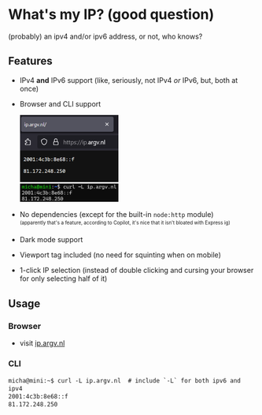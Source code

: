 # What's my IP? (good question)

(probably) an ipv4 and/or ipv6 address, or not, who knows?

## Features

- IPv4 **and** IPv6 support (like, seriously, not IPv4 *or* IPv6, but, both at once)
- Browser and CLI support  

  <img src="https://raw.githubusercontent.com/FurriousFox/whatsmyip/refs/heads/main/browser.png" width="200" alt="browser support"><br>
  <img src="https://raw.githubusercontent.com/FurriousFox/whatsmyip/refs/heads/main/cli.png" width="200" alt="cli support">  
- No dependencies (except for the built-in `node:http` module)  
<sub><sup>(apparently that's a feature, according to Copilot, it's nice that it isn't bloated with Express ig)</sup></sub>
- Dark mode support
- Viewport tag included (no need for squinting when on mobile)
- 1-click IP selection (instead of double clicking and cursing your browser for only selecting half of it)

## Usage

### Browser

- visit [ip.argv.nl](https://ip.argv.nl/)

### CLI

```ShellSession
micha@mini:~$ curl -L ip.argv.nl  # include `-L` for both ipv6 and ipv4
2001:4c3b:8e68::f
81.172.248.250
```
